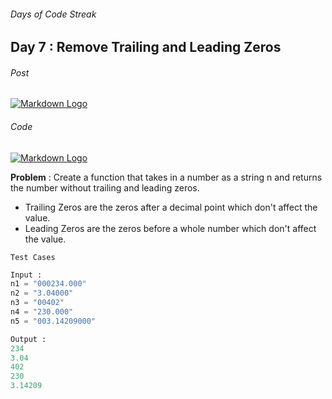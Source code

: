 ###### Days of Code Streak 
## Day 7 : Remove Trailing and Leading Zeros

###### Post
[![Markdown Logo](https://img.shields.io/badge/LinkedIn-0077B5?style=for-the-badge&logo=linkedin&logoColor=white)](https://www.linkedin.com/posts/mustbemustak_daysofcode-vitbhopalgaming-20daysofcode-activity-7020320512341946368-jDKr?utm_source=share&utm_medium=member_desktop)

###### Code
[![Markdown Logo](https://img.shields.io/badge/JavaScript-323330?style=for-the-badge&logo=javascript&logoColor=F7DF1E)](https://github.com/Mus1ak/20DaysofCode/blob/main/Days/Day%207/Day7.js)

**Problem** : Create a function that takes in a number as a string n and returns the number without trailing and leading zeros.

- Trailing Zeros are the zeros after a decimal point which don't affect the value.
- Leading Zeros are the zeros before a whole number which don't affect the value.

```Test Cases```

```python
Input : 
n1 = "000234.000"
n2 = "3.04000"
n3 = "00402"
n4 = "230.000"
n5 = "003.14209000"

Output : 
234
3.04
402
230
3.14209
``` 


